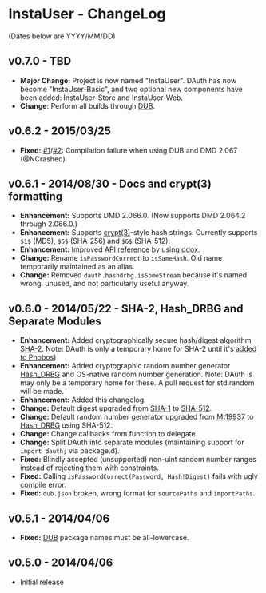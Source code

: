 InstaUser - ChangeLog
=====================

(Dates below are YYYY/MM/DD)

v0.7.0 - TBD
-------------------
- **Major Change:** Project is now named "InstaUser". DAuth has now become "InstaUser-Basic", and two optional new components have been added: InstaUser-Store and InstaUser-Web.
- **Change**: Perform all builds through [DUB](http://code.dlang.org/getting_started).

v0.6.2 - 2015/03/25
-------------------
- **Fixed:** [#1](https://github.com/Abscissa/InstaUser/issues/1)/[#2](https://github.com/Abscissa/InstaUser/issues/2): Compilation failure when using DUB and DMD 2.067 (@NCrashed)

v0.6.1 - 2014/08/30 - Docs and crypt(3) formatting
-------------------
- **Enhancement:** Supports DMD 2.066.0. (Now supports DMD 2.064.2 through 2.066.0.)
- **Enhancement:** Supports [crypt(3)](https://en.wikipedia.org/wiki/Crypt_(C))-style hash strings. Currently supports ```$1$``` (MD5), ```$5$``` (SHA-256) and ```$6$``` (SHA-512).
- **Enhancement:** Improved [API reference](http://semitwist.com/dauth/) by using [ddox](https://github.com/rejectedsoftware/ddox).
- **Change:** Rename ```isPasswordCorrect``` to ```isSameHash```. Old name temporarily maintained as an alias.
- **Change:** Removed ```dauth.hashdrbg.isSomeStream``` because it's named wrong, unused, and not particularly useful anyway.

v0.6.0 - 2014/05/22 - SHA-2, Hash_DRBG and Separate Modules
-------------------
- **Enhancement:** Added cryptographically secure hash/digest algorithm [SHA-2](http://en.wikipedia.org/wiki/Sha2). Note: DAuth is only a temporary home for SHA-2 until it's [added to Phobos](https://github.com/D-Programming-Language/phobos/pull/2129))
- **Enhancement:** Added cryptographic random number generator [Hash_DRBG](http://csrc.nist.gov/publications/nistpubs/800-90A/SP800-90A.pdf) and OS-native random number generation. Note: DAuth is may only be a temporary home for these. A pull request for std.random will be made.
- **Enhancement:** Added this changelog.
- **Change:** Default digest upgraded from [SHA-1](http://en.wikipedia.org/wiki/SHA-1) to [SHA-512](http://en.wikipedia.org/wiki/Sha2).
- **Change:** Default random number generator upgraded from [Mt19937](http://dlang.org/phobos/std_random.html#Mt19937) to [Hash_DRBG](http://csrc.nist.gov/publications/nistpubs/800-90A/SP800-90A.pdf) using SHA-512.
- **Change:** Change callbacks from function to delegate.
- **Change:** Split DAuth into separate modules (maintaining support for ```import dauth;``` via package.d).
- **Fixed:** Blindly accepted (unsupported) non-uint random number ranges instead of rejecting them with constraints.
- **Fixed:** Calling ```isPasswordCorrect(Password, Hash!Digest)``` fails with ugly compile error.
- **Fixed:** ```dub.json``` broken, wrong format for ```sourcePaths``` and ```importPaths```.

v0.5.1 - 2014/04/06
-------------------
- **Fixed:** [DUB](http://code.dlang.org/getting_started) package names must be all-lowercase.

v0.5.0 - 2014/04/06
-------------------
- Initial release
